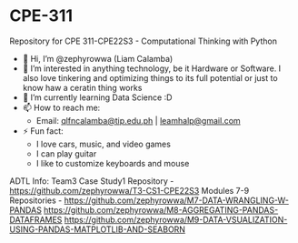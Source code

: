 # CPE-311
Repository for CPE 311-CPE22S3 - Computational Thinking with Python

- 👋 Hi, I’m @zephyrowwa (Liam Calamba)
- 👀 I’m interested in anything technology, be it Hardware or Software. I also love tinkering and optimizing things to its full potential or just to know haw a ceratin thing works
- 🌱 I’m currently learning Data Science :D
- 📫 How to reach me:
  - Email: qlfncalamba@tip.edu.ph | leamhalp@gmail.com
- ⚡ Fun fact:
  - I love cars, music, and video games
  - I can play guitar
  - I like to customize keyboards and mouse



ADTL Info:
Team3 Case Study1 Repository - https://github.com/zephyrowwa/T3-CS1-CPE22S3
Modules 7-9 Repositories -
https://github.com/zephyrowwa/M7-DATA-WRANGLING-W-PANDAS
https://github.com/zephyrowwa/M8-AGGREGATING-PANDAS-DATAFRAMES
https://github.com/zephyrowwa/M9-DATA-VSUALIZATION-USING-PANDAS-MATPLOTLIB-AND-SEABORN
